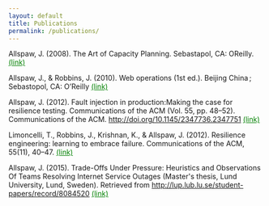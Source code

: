 ```yaml
---
layout: default
title: Publications
permalink: /publications/
---
```



Allspaw, J. (2008). The Art of Capacity Planning. Sebastapol, CA: OReilly. <a href="https://shop.oreilly.com/product/9780596518585.do" style="color:green" target="_blank">(link)</a>

Allspaw, J., & Robbins, J. (2010). Web operations (1st ed.). Beijing China ; Sebastopol, CA: O’Reilly <a href="https://shop.oreilly.com/product/0636920000136.do" style="color:green" target="_blank">(link)</a>

Allspaw, J. (2012). Fault injection in production:Making the case for resilience testing. Communications of the ACM (Vol. 55, pp. 48–52). Communications of the ACM. http://doi.org/10.1145/2347736.2347751 <a href="http://queue.acm.org/detail.cfm?id=2353017" style="color:green" target="_blank">(link)</a>

Limoncelli, T., Robbins, J., Krishnan, K., & Allspaw, J. (2012). Resilience engineering: learning to embrace failure. Communications of the ACM, 55(11), 40–47. <a href="http://queue.acm.org/detail.cfm?id=2371297" style="color:green" target="_blank">(link)</a>

Allspaw, J. (2015). Trade-Offs Under Pressure: Heuristics and Observations Of Teams Resolving Internet Service Outages (Master's thesis, Lund University, Lund, Sweden). Retrieved from http://lup.lub.lu.se/student-papers/record/8084520 <a href="http://lup.lub.lu.se/student-papers/record/8084520" style="color:green" target="_blank">(link)</a>

